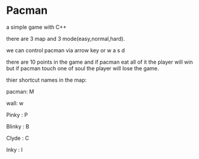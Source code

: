 # Pacman
a simple game with C++ 

there are 3 map and 3 mode(easy,normal,hard).

we can control pacman via arrow key or w a s d

there are 10 points in the game and if pacman eat all of it the player will win but if pacman touch one of soul the player will lose the game.


thier shortcut names in the map:

pacman: M

wall: w

Pinky : P

Blinky : B

Clyde : C

Inky : I
